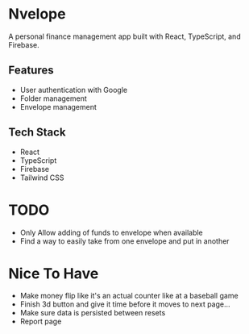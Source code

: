 # Nvelope

A personal finance management app built with React, TypeScript, and Firebase.

## Features

- User authentication with Google
- Folder management
- Envelope management

## Tech Stack

- React
- TypeScript
- Firebase
- Tailwind CSS


# TODO
- Only Allow adding of funds to envelope when available
- Find a way to easily take from one envelope and put in another

# Nice To Have
- Make money flip like it's an actual counter like at a baseball game
- Finish 3d button and give it time before it moves to next page...
- Make sure data is persisted between resets
- Report page